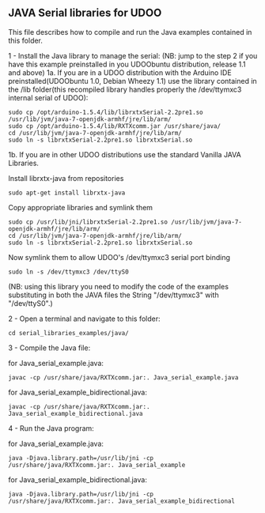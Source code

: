 JAVA Serial libraries for UDOO
-----------------

This file describes how to compile and run the Java examples contained in this folder.

1 - Install the Java library to manage the serial:
(NB: jump to the step 2 if you have this example preinstalled in you UDOObuntu distribution, release 1.1 and above)
1a. If you are in a UDOO distribution with the Arduino IDE preinstalled(UDOObuntu 1.0, Debian Wheezy 1.1) use the library contained in the /lib folder(this recompiled library handles properly the /dev/ttymxc3 internal serial of UDOO):

    sudo cp /opt/arduino-1.5.4/lib/librxtxSerial-2.2pre1.so /usr/lib/jvm/java-7-openjdk-armhf/jre/lib/arm/
	sudo cp /opt/arduino-1.5.4/lib/RXTXcomm.jar /usr/share/java/
    cd /usr/lib/jvm/java-7-openjdk-armhf/jre/lib/arm/
    sudo ln -s librxtxSerial-2.2pre1.so librxtxSerial.so

1b. If you are in other UDOO distributions use the standard Vanilla JAVA Libraries.	

Install librxtx-java from repositories

    sudo apt-get install librxtx-java

Copy appropriate libraries and symlink them

    sudo cp /usr/lib/jni/librxtxSerial-2.2pre1.so /usr/lib/jvm/java-7-openjdk-armhf/jre/lib/arm/ 
    cd /usr/lib/jvm/java-7-openjdk-armhf/jre/lib/arm/
    sudo ln -s librxtxSerial-2.2pre1.so librxtxSerial.so

Now symlink them to allow UDOO's /dev/ttymxc3 serial port binding

    sudo ln -s /dev/ttymxc3 /dev/ttyS0

(NB: using this library you need to modify the code of the examples substituting in both the JAVA files the String "/dev/ttymxc3" with "/dev/ttyS0".)

2 - Open a terminal and navigate to this folder:

    cd serial_libraries_examples/java/

3 - Compile the Java file:

for Java_serial_example.java:

    javac -cp /usr/share/java/RXTXcomm.jar:. Java_serial_example.java

for Java_serial_example_bidirectional.java:

    javac -cp /usr/share/java/RXTXcomm.jar:. Java_serial_example_bidirectional.java

4 - Run the Java program:

for Java_serial_example.java:

    java -Djava.library.path=/usr/lib/jni -cp /usr/share/java/RXTXcomm.jar:. Java_serial_example

for Java_serial_example_bidirectional.java:

    java -Djava.library.path=/usr/lib/jni -cp /usr/share/java/RXTXcomm.jar:. Java_serial_example_bidirectional
